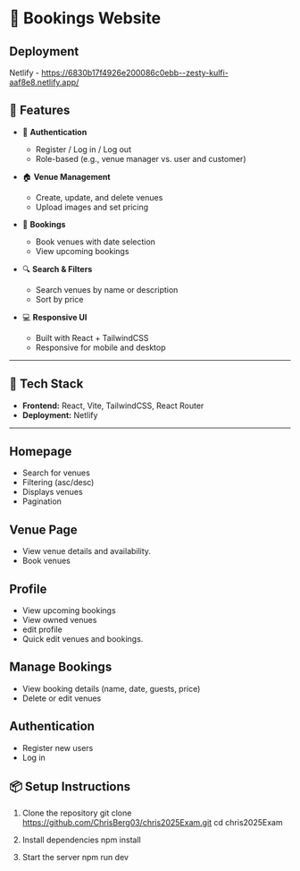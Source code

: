 # 🏨 Bookings Website

## Deployment
Netlify - https://6830b17f4926e200086c0ebb--zesty-kulfi-aaf8e8.netlify.app/

## 🚀 Features

- 🔐 **Authentication**
  - Register / Log in / Log out
  - Role-based (e.g., venue manager vs. user and customer)
  
- 🏠 **Venue Management**
  - Create, update, and delete venues
  - Upload images and set pricing

- 📅 **Bookings**
  - Book venues with date selection
  - View upcoming bookings

- 🔍 **Search & Filters**
  - Search venues by name or description
  - Sort by price

- 💻 **Responsive UI**
  - Built with React + TailwindCSS
  - Responsive for mobile and desktop

---

## 🧱 Tech Stack
- **Frontend:** React, Vite, TailwindCSS, React Router
- **Deployment:** Netlify

---

## Homepage
- Search for venues
- Filtering (asc/desc)
- Displays venues
- Pagination

## Venue Page
- View venue details and availability.
- Book venues


## Profile
- View upcoming bookings
- View owned venues
- edit profile
- Quick edit venues and bookings.

## Manage Bookings
- View booking details (name, date, guests, price)
- Delete or edit venues

 ## Authentication
- Register new users
- Log in

## 📦 Setup Instructions
1. Clone the repository
git clone https://github.com/ChrisBerg03/chris2025Exam.git
cd chris2025Exam

2. Install dependencies
npm install

3. Start the server
npm run dev
